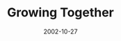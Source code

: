 ---
layout: message
category: message
series: "The Art of Growth"
title: "Growing Together"
date: 2002-10-27
message_id: 258
---